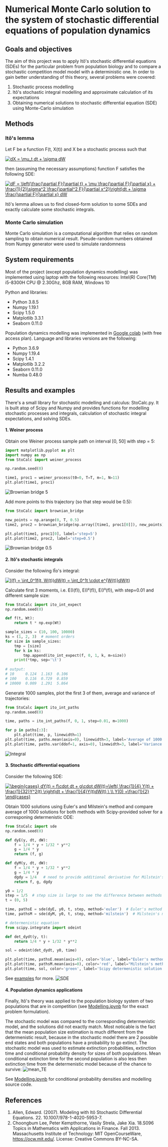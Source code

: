 # Numerical Monte Carlo solution to the system of stochastic differential equations of population dynamics

## Goals and objectives
The aim of this project was to apply Itô's stochastic differential equations (SDEs) for the particular problem from population biology and to compare a stochastic competition model model with a deterministic one. In order to gain better understanding of this theory, several problems were covered:
1. Stochastic process modelling
2. Itô's stochastic integral modelling and approximate calculation of its expectations
3. Obtaining numerical solutions to stochastic differential equation (SDE) using Monte-Carlo simulation

## Methods
### Itô's lemma
Let F be a function F(t, X(t)) and X be a stochastic process such that

<a href="https://www.codecogs.com/eqnedit.php?latex=dX&space;=&space;\mu&space;dt&space;&plus;&space;\sigma&space;dW" target="_blank"><img src="https://latex.codecogs.com/gif.latex?dX&space;=&space;\mu&space;dt&space;&plus;&space;\sigma&space;dW" title="dX = \mu_t dt + \sigma dW" /></a>

then (assuming the necessary assumptions) function F satisfies the following SDE:

<a href="https://www.codecogs.com/eqnedit.php?latex=dF&space;=&space;\left(\frac{\partial&space;F}{\partial&space;t}&space;&plus;&space;\mu&space;\frac{\partial&space;F}{\partial&space;x}&space;&plus;&space;\frac{1}{2}\sigma^2&space;\frac{\partial^2&space;F}{\partial&space;x^2}\right)dt&space;&plus;&space;\sigma&space;\frac{\partial&space;F}{\partial&space;x}&space;dW" target="_blank"><img src="https://latex.codecogs.com/gif.latex?dF&space;=&space;\left(\frac{\partial&space;F}{\partial&space;t}&space;&plus;&space;\mu&space;\frac{\partial&space;F}{\partial&space;x}&space;&plus;&space;\frac{1}{2}\sigma^2&space;\frac{\partial^2&space;F}{\partial&space;x^2}\right)dt&space;&plus;&space;\sigma&space;\frac{\partial&space;F}{\partial&space;x}&space;dW" title="dF = \left(\frac{\partial F}{\partial t} + \mu \frac{\partial F}{\partial x} + \frac{1}{2}\sigma^2 \frac{\partial^2 F}{\partial x^2}\right)dt + \sigma \frac{\partial F}{\partial x} dW" /></a>

Itô's lemma allows us to find closed-form solution to some SDEs and exactly calculate some stochastic integrals.

### Monte Carlo simulation 
Monte Carlo simulation is a computational algorithm that relies on random sampling to obtain numerical result. Pseude-random numbers obtained from Numpy generator were used to simulate randomness

## System requirements
Most of the project (except population dynamics modelling) was implemented using laptop with the following resources:
Intel(R) Core(TM) i5-8300H CPU @ 2.30Ghz, 8GB RAM, Windows 10

Python and libraries:
- Python 3.8.5
- Numpy 1.19.1
- Scipy 1.5.0
- Matplotlib 3.3.1
- Seaborn 0.11.0

Population dynamics modelling was implemented in [Google colab](https://colab.research.google.com) (with free access plan). Language and libraries versions are the following:
- Python 3.6.9
- Numpy 1.19.4
- Scipy 1.4.1
- Matplotlib 3.2.2
- Seaborn 0.11.0
- Numba 0.48.0

## Results and examples
There's a small library for stochastic modelling and calculus: StoCalc.py. It is built atop of Scipy and Numpy and provides functions for modelling stochastic processes and integrals, calculation of stochastic integral expectations, and solving SDEs. 
#### 1. Weiner process
Obtain one Weiner process sample path on interval \[0, 50\] with step = 5:
```python
import matplotlib.pyplot as plt
import numpy as np
from StoCalc import weiner_process

np.random.seed(0)

time1, proc1 = weiner_process(t0=0, T=T, m=1, N=11)
plt.plot(time1, proc1)
```
![Brownian bridge 5](img/bridge5.png)

Add more points to this trajectory (so that step would be 0.5):
```python
from StoCalc import brownian_bridge

new_points = np.arange(0, T, 0.5)
time2, proc2 = brownian_bridge(np.array([time1, proc1[0]]), new_points)

plt.plot(time1, proc1[0], label='step=5')
plt.plot(time2, proc2, label='step=0.5')
```
![Brownian bridge 0.5](img/bridge05.png)
#### 2. Itô's stochastic integrals
Consider the following It̂o's integral:

<a href="https://www.codecogs.com/eqnedit.php?latex=I(f)&space;=&space;\int_0^1f(t,&space;W(t))dW(t)&space;=&space;\int_0^1t&space;\cdot&space;e^{W(t)}dW(t)" target="_blank"><img src="https://latex.codecogs.com/gif.latex?I(f)&space;=&space;\int_0^1f(t,&space;W(t))dW(t)&space;=&space;\int_0^1t&space;\cdot&space;e^{W(t)}dW(t)" title="I(f) = \int_0^1f(t, W(t))dW(t) = \int_0^1t \cdot e^{W(t)}dW(t)" /></a>

Calculate first 3 moments, i.e. E(I(f)), E(I²(f)), E(I³(f)), with step=0.01 and different sample size:
```python
from StoCalc import ito_int_expect
np.random.seed(0)

def f(t, Wt):
    return t * np.exp(Wt)

sample_sizes = (10, 100, 10000)
ks = (1, 2, 3)  # moment orders
for size in sample_sizes:
    tmp = [size]
    for k in ks:
        tmp.append(ito_int_expect(f, 0, 1, k, m=size))
    print(*tmp, sep='\t')  
    
# output:
# 10     0.124  1.163  0.106
# 100    0.116  0.729  0.859
# 10000  0.009  1.291  5.864
```
Generate 1000 samples, plot the first 3 of them, average and variance of trajectories:
```python
from StoCalc import ito_int_paths
np.random.seed(0)

time, paths = ito_int_paths(f, 0, 1, step=0.01, m=1000)

for p in paths[:3]:
    plt.plot(time, p, linewidth=1)
plt.plot(time, paths.mean(axis=0), linewidth=3, label='Average of 1000 trajectories')
plt.plot(time, paths.var(ddof=1, axis=0), linewidth=3, label='Variance of 1000 trajectories')  
```
![Integral](img/integral.png)
#### 3. Stochastic differential equations
Consider the following SDE:

<a href="https://www.codecogs.com/eqnedit.php?latex=\begin{cases}&space;dY(t)&space;=&space;f\cdot&space;dt&space;&plus;&space;g\cdot&space;dW(t)=\left(&space;\frac{1}{4}&space;Y(t)&space;&plus;&space;\frac{1}{32}Y^2(t)&space;\right)dt&space;&plus;&space;\frac{1}{4}Y(t)dW(t),\&space;\\&space;Y(0)&space;=\frac{1}{2}&space;\end{cases}" target="_blank"><img src="https://latex.codecogs.com/png.latex?\begin{cases}&space;dY(t)&space;=&space;f\cdot&space;dt&space;&plus;&space;g\cdot&space;dW(t)=\left(&space;\frac{1}{4}&space;Y(t)&space;&plus;&space;\frac{1}{32}Y^2(t)&space;\right)dt&space;&plus;&space;\frac{1}{4}Y(t)dW(t),\&space;\\&space;Y(0)&space;=\frac{1}{2}&space;\end{cases}" title="\begin{cases} dY(t) = f\cdot dt + g\cdot dW(t)=\left( \frac{1}{4} Y(t) + \frac{1}{32}Y^2(t) \right)dt + \frac{1}{4}Y(t)dW(t),\ \\ Y(0) =\frac{1}{2} \end{cases}" /></a>

Obtain 1000 solutions using Euler's and Milstein's method and compare average of 1000 solutions for both methods with Scipy-provided solver for a corresponing determenistic ODE:
```python
from StoCalc import sde
np.random.seed(0)

def dyE(y, dt, dW):
    f = 1/4 * y + 1/32 * y**2
    g = 1/4 * y
    return (f, g) 

def dyM(y, dt, dW):
    f = 1/4 * y + 1/32 * y**2
    g = 1/4 * y
    dgdy = 1/4   # need to provide additional derivative for Milstein's method
    return f, g, dgdy

y0 = 1/2
step = 1/5  # step size is large to see the difference between methods
t = (0, 5)

time, pathsE = sde(dyE, y0, t, step, method='euler')  # Euler's method
time, pathsM = sde(dyM, y0, t, step, method='milstein')  # Milstein's method

# determenistic equation
from scipy.integrate import odeint

def det_dydt(y, t):
    return 1/4 * y + 1/32 * y**2

sol = odeint(det_dydt, y0, time)

plt.plot(time, pathsE.mean(axis=0), color='blue', label="Euler's method")
plt.plot(time, pathsM.mean(axis=0), color='red', label="Milstein's method")
plt.plot(time, sol, color='green', label='Scipy determenistic solution')
```
See [examples](Examples.ipynb) for more.
![SDE](img/sde.png)
#### 4. Population dynamics applications
Finally, Itô's theory was applied to the population biology system of two populations that are in competition (see [Modelling.ipynb](Modelling.ipynb) for the exact problem formulation).

The stochastic model was compared to the corresponding determenistic model, and the solutions did not exactly match. Most noticable is the fact that the mean population size estimation is much different from the determenistic result, because in the stochastic model there are 2 possible end states and both populations have a probability to go extinct. The stochastic model was used to estimate extinction probabilities, extinction time and conditional probability density for sizes of both populations. Mean conditional extincton time for the second population is also less then extinction time from the determenistic model because of the chance to survive:
![mean_TE](img/mean_TE.png)

See [Modelling.ipynb](Modelling.ipynb) for conditional probability densities and modelling source code.
## References 

1. Allen, Edward. (2007). Modeling with Itô Stochastic Differential Equations. 22. 10.1007/978-1-4020-5953-7. 
2. Choongbum Lee, Peter Kempthorne, Vasily Strela, Jake Xia. 18.S096 Topics in Mathematics with Applications in Finance. Fall 2013. Massachusetts Institute of Technology: MIT OpenCourseWare, https://ocw.mit.edu/. License: Creative Commons BY-NC-SA.
